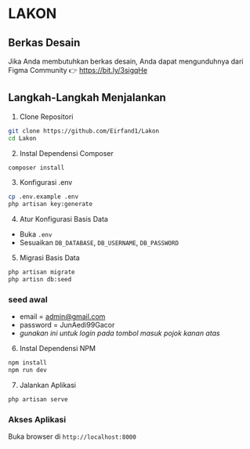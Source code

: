 # LAKON
## Berkas Desain
Jika Anda membutuhkan berkas desain, Anda dapat mengunduhnya dari Figma Community 👉 https://bit.ly/3sigqHe

## Langkah-Langkah Menjalankan

1. Clone Repositori
```bash
git clone https://github.com/Eirfand1/Lakon
cd Lakon 
```

2. Instal Dependensi Composer
```bash
composer install
```

3. Konfigurasi .env
```bash
cp .env.example .env
php artisan key:generate
```

4. Atur Konfigurasi Basis Data
- Buka `.env`
- Sesuaikan `DB_DATABASE`, `DB_USERNAME`, `DB_PASSWORD`

5. Migrasi Basis Data
```bash
php artisan migrate
php artisn db:seed
```
### seed awal
- email = admin@gmail.com <br/>
- password = JunAedi99Gacor<br/>
- *gunakan ini untuk login pada tombol masuk pojok kanan atas*

6. Instal Dependensi NPM
```bash
npm install
npm run dev
```

7. Jalankan Aplikasi
```bash
php artisan serve
```

### Akses Aplikasi
Buka browser di `http://localhost:8000`
